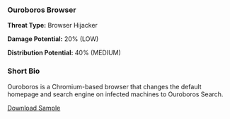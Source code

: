 ### **Ouroboros Browser**

**Threat Type:** Browser Hijacker




**Damage Potential:** 20% (LOW)

**Distribution Potential:** 40% (MEDIUM)


### **Short Bio**
Ouroboros is a Chromium-based browser that changes the default homepage and search engine on infected machines to Ouroboros Search.

[Download Sample](https://mega.nz/file/QLNRDIhS#OvPWXNXpXXQphUDWv7bY-bKflpaWZAK925fm-d-jJxk)

